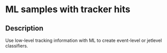 # ML samples with tracker hits
## Description
Use low-level tracking information with ML to create event-level or jetlevel classifiers.
